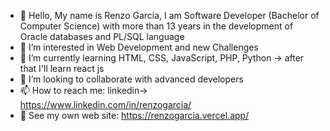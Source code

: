 - 👋 Hello, My name is Renzo Garcia, I am Software Developer (Bachelor of Computer Science) with more than 13 years in the development of Oracle databases and PL/SQL language
- 👀 I’m interested in Web Development and new Challenges
- 🌱 I’m currently learning HTML, CSS, JavaScript, PHP, Python -> after that I'll learn react js
- 💞️ I’m looking to collaborate with advanced developers
- 📫 How to reach me: linkedin-> https://www.linkedin.com/in/renzogarcia/
- 🌟 See my own web site: https://renzogarcia.vercel.app/

<!---
devrebeleza/devrebeleza is a ✨ special ✨ repository because its `README.md` (this file) appears on your GitHub profile.
You can click the Preview link to take a look at your changes.
--->
